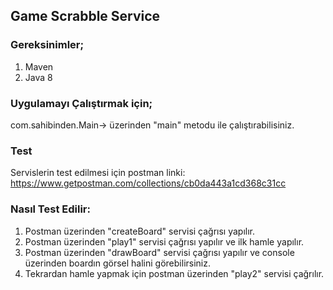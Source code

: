 ## Game Scrabble Service

### Gereksinimler;
1. Maven
2. Java 8

### Uygulamayı Çalıştırmak için;

com.sahibinden.Main-> üzerinden "main" metodu ile çalıştırabilisiniz.

### Test
Servislerin test edilmesi için postman linki: https://www.getpostman.com/collections/cb0da443a1cd368c31cc

### Nasıl Test Edilir:
1. Postman üzerinden "createBoard" servisi çağrısı yapılır.
2. Postman üzerinden "play1" servisi çağrısı yapılır ve ilk hamle yapılır.
3. Postman üzerinden "drawBoard" servisi çağrısı yapılır ve console üzerinden boardın görsel halini görebilirsiniz.
4. Tekrardan hamle yapmak için  postman üzerinden "play2" servisi çağrılır.  
